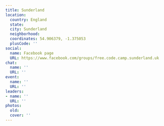 ```yaml
---
title: Sunderland
location:
  country: England
  state: 
  city: Sunderland
  neighborhood: 
  coordinates: 54.906379, -1.375053
  plusCode: ''
social:
  name: Facebook page
  URL: https://www.facebook.com/groups/free.code.camp.sunderland.uk
chat:
  name: ''
  URL: ''
event:
  name: ''
  URL: ''
leaders:
- name: ''
  URL: ''
photos:
  old: 
  cover: ''
---
```

